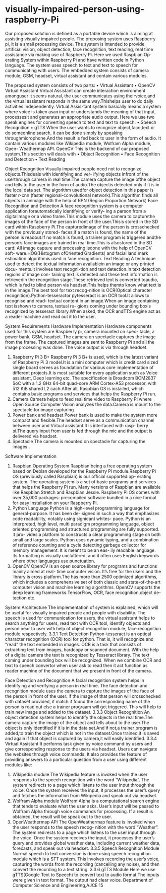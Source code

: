 # visually-impaired-person-using-raspberry-Pi
Our proposed solution is defined as a portable device which is aiming at assisting visually
impaired people. The proposing system uses Raspberry pi, it is a small processing device.
The system is intended to provide artificial vision, object detection, face recognition, text
reading, real time assistance via making use of Raspberry Pi. Here we used Raspbian Op-
erating System within Raspberry Pi and have written code in Python language. The system
uses speech to text and text to speech for communicating with users. The embedded system
consists of camera module, GSM, headset, virtual assistant and contain various modules.

The proposed system consists of two parts:
• Virtual Assistant
• OpenCV
Virtual Assistant
Virtual Assistant can create interaction environment amonguser it seems natural, the user
communicates using theirvoice,and the virtual assistant responds in the same way.Thishelps
user to do daily activities independently. Virtual Assis-tant system basically means a system
where voice is taken asan input or understands the meaning of that input, processesit and
generates an appropriate audio output. Here we use two speak engines for converting speech
to text and text to speech.
• Speech Recognition
• gTTS
When the user wants to recognize object,face,text or do someonline search, it can be done
simply by speaking throughmicrophone.And the result is fed back to user in the form of
audio. It contain various modules like Wikipedia module, Wolfram Alpha module, Open-
Weathermap API.
OpenCV
This is the backend of our proposed system.This section will deals with
• Object Recognition
• Face Recognition and Detection
• Text Reading

Object Recognition
Visually impaired people need not to recognize objects.Thisdeals with identifying and ver-
ifying objects infront of the userthrough camera in real time.The camera capture the image
ofthe object and tells to the user in the form of audio.The objectis detected only if it is in
the local data set. The algorithm usedfor object detection in this paper is faster r-cnn (faster
regional-convolutional network).This algorithm finds all objects in animage with the help of
RPN (Region Proportion Network)
Face Recognition and Detection
A face recognition system is a computer application forautomatically identifying or verify-
ing a person from a digitalimage or a video frame.This module uses the camera to capturethe
images of the face of the person in front of the user.Thisis stored in the SD card within
Raspberry Pi.The capturedimage of the person is crosschecked with the previously stored-
faces,if a match is found, the name of the person is readout.If no match is found, a trainer
program is triggered andthe person’s face images are trained in real time.This is alsostored
in the SD card. All image capture and processing isdone with the help of OpenCV soft-
ware.HOG(Histogram ofOriented Gradients) and facial land mark estimation algorithmis
used in face recognition.
Text Reading
A technique used to detect the textual information availablein an image or any printed docu-
ments.It involves text recogni-tion and text detection.In text detection regions of image con-
taining text is detected and these text information is retrievedin the recognition stage.These
retrieved text is converted toaudio, which is fed to blind person via headset.This helps themto
know what text is in the image.The best tool for text recog-nition is OCR(Optical character
recognition).Python-tesseractor pytesseract is an OCR tool.It allows to recognise and read-
textual content in an image.When an image containing text isshown to camera, textual re-
gions coming under bounding boxis recognized by tesseract library.When asked, the OCR
andTTS engine act as a reader machine and read out it to the user.

System Requirements
Hardware Implementation
Hardware components used for this system are Raspberry pi, camera mounted on spec-
tacle, a power bank, GSM, headset. The camera on spectacle captures the image from the
frame. The captured images are sent to Raspberry Pi and all the image processing was done.
The voice output is via through headset.
1. Raspberry Pi 3 B+
Raspberry Pi 3 B+ is used, which is the latest variant of Raspberry Pi 3 model.It is a
mini computer which is credit card sized single board serves as foundation for various
core implementation of different projects.It is most suitable for every application such
as Voice assistant, Deep learning etc. The specification is Broadcom BCM2837 SoC
with a 1.2 GHz 64-bit quad-core ARM Cortex-A53 processor, with 512 KiB shared L2
cach.After all, Raspbian OS is installed, which contains basic programs and services
that helps the Raspberry Pi run.
2. Camera
Camera helps to feed real time video to Raspberry Pi where Open Source Computer
Vision analyzes the data.Camera is mount to the spectacle for image capturing
3. Power bank and headset
Power bank is used to make the system more compact and flexible.The headset serve as
a communication channel between user and Virtual assistant.It is interfaced with rasp-
berry pi.The query input from user is fed through the mic and the output is delivered
via headset.
4. Spectacle
The camera is mounted on spectacle for capturing the images .

Software Implementation
1. Raspbian Operating System
Raspbian being a free operating system based on Debian developed for the Raspberry
Pi module.Raspberry Pi OS (previously called Raspbian) is our official supported op-
erating system. The operating system is a set of basic programs and services that helps
the Raspberry Pi run. Many versions of Raspbian are available like Raspbian Stretch
and Raspbian Jessie. Raspberry Pi OS comes with over 35,000 packages: precompiled
software bundled in a nice format for easy installation on your Raspberry Pi.
2. Python Language
Python is a high-level programming language for general-purpose. It has been de-
signed in such a way that emphasizes code readability, notably using signicant whites-
pace. Python is an interpreted, high level, multi paradigm programming language,
object oriented programming and structured programming are fully supported. It pro-
vides a platform to constructs a clear programming stage on both small and large
scales. Python uses dynamic typing, and a combination of reference counting and
a cycle detecting garbage collector for memory management. It is meant to be an eas-
ily readable language. Its formatting is visually uncluttered, and it often uses English
keywords where other languages use punctuation.
3. OpenCV
OpenCV is an open source library for programs and functions mainly aimed at real-
time computer vision. It’s free for the users and the library is cross platform.The
has more than 2500 optimized algorithms, which includes a comprehensive set of both
classic and state-of-the-art computer vision and machine learning algorithms. OpenCV
supports the deep learning frameworks TensorFlow, OCR, face recognition,object de-
tection etc.

System Architecture
The implementation of system is explained, which will be useful for visually impaired
people and people with disability. The speech is used for communication for users, the
virtual assistant helps to search anything for users, read text with OCR tool, identify objects
and person near to user with help of object recognition module, face recognition module
respectively.
3.3.1 Text Detection
Python-tesseract is an optical character recognition (OCR) tool for python. That is, it will
recognize and “read” the text embedded in images. OCR is a task that consists of extracting
text from images, hardcopy or scanned document. With the help of a digital camera the text
is recognized by Tesseract library. The text coming under bounding box will be recognized.
When we combine OCR and text to speech convertor when user ask to read then it act
function as reader machine of the document that we present in front of the camera.

Face Detection and Recognition
A facial recognition system helps in identifying and verifying a person in real time. The
face detection and recognition module uses the camera to capture the images of the face of
the person in front of the user. If the image of that person will crosschecked with dataset
provided, if match if found the corresponding name of the person is read out else a trainer
prograam will get triggered. This will help to train new image and added to the dataset.
3.3.3 Object Recognition
An object detection system helps to identify the objects in the real time.The camera
capture the image of the object and tells about to the user.The object is only identified if it
is in the data set.And if not,a trainer program is added,to train the object which is not in the
dataset.Once trained,it is saved and again if that object is captured by camera,it will easily
identified.
3.3.4 Virtual Assistant
It performs task given by voice command by users and give corresponding response to
the users via headset. Users can navigate the websites through voice commands. It also
provides the feature of providing answers to a particular question from a user using different
modules like:
1. Wikipedia module
The Wikipedia feature is invoked when the user responds to the speech recognition
with the word “Wikipedia”. The system redirects to a page which listens to the user
input through the voice. Once the system receives the input, it processes the user’s
query and fetches the information from Wikipedia and speak out via headset.
2. Wolfram Alpha module
Wolfram Alpha is a computational search engine that tends to evaluate what the user
asks. User’s input will be passed to Wolfram Alpha through voice commands for processing. If a result is obtained, the result will be speak out to the user.
3. OpenWeathermap API
The OpenWeathermap feature is invoked when the user responds to the speech recog-
nition with the word “Weather”. The system redirects to a page which listens to the
user input through the voice. Once the system receives the input, it processes the user’s
query and provides global weather data, including current weather data, forecasts, and
speak out via headset.
3.3.5 Speech Recognition Module
Normal speech to text conversion is done using speech recognition module which is a
STT system. This involves recording the user’s voice, capturing the words from the recording
(cancelling any noise), and then convert the recording to a text string.
3.3.6 gTTS Module
Here we use gTTS(Google Text to Speech) to convert text to audio format.The inputs
were given in text format. The output had clear voice.
Department of Computer Science and Engineering,AJCE 15

